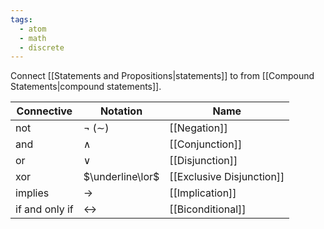 ```yaml
---
tags:
  - atom
  - math
  - discrete
---
```

Connect [[Statements and Propositions|statements]] to from [[Compound Statements|compound statements]].

| Connective     | Notation          | Name                      |
| -------------- | ----------------- | ------------------------- |
| not            | $\neg$ ($\sim$)   | [[Negation]]              |
| and            | $\land$           | [[Conjunction]]           |
| or             | $\lor$            | [[Disjunction]]           |
| xor            | $\underline\lor$  | [[Exclusive Disjunction]] |
| implies        | $\to$             | [[Implication]]           |
| if and only if | $\leftrightarrow$ | [[Biconditional]]         |